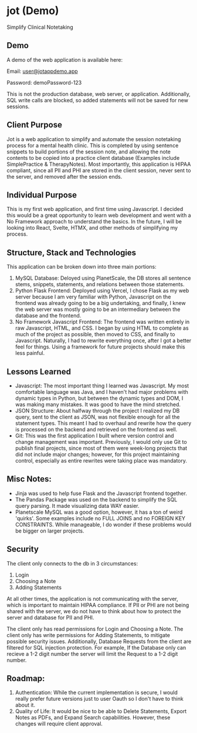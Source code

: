 # jot (Demo)
Simplify Clinical Notetaking

## Demo
A demo of the web application is available here: 

Email: user@jotappdemo.app

Password: demoPassword-123

This is not the production database, web server, or application. Additionally, SQL write calls are blocked, so added statements will not be saved for new sessions.

## Client Purpose
Jot is a web application to simplify and automate the session notetaking process for a mental health clinic. This is completed by using sentence snippets to build portions of the session note, and allowing the note contents to be copied into a practice client database (Examples include SimplePractice & TherapyNotes). Most importantly, this application is HIPAA compliant, since all PII and PHI are stored in the client session, never sent to the server, and removed after the session ends.

## Individual Purpose
This is my first web application, and first time using Javascript. I decided this would be a great opportunity to learn web development and went with a No Framework approach to understand the basics. In the future, I will be looking into React, Svelte, HTMX, and other methods of simplifying my process.

## Structure, Stack and Technologies
This application can be broken down into three main portions:
1. MySQL Database: Deloyed using PlanetScale, the DB stores all sentence stems, snippets, statements, and relations between those statements.
2. Python Flask Frontend: Deployed using Vercel, I chose Flask as my web server because I am very familiar with Python, Javascript on the frontend was already going to be a big undertaking, and finally, I knew the web server was mostly going to be an intermediary between the database and the frontend.
3. No Framework Javascript Frontend: The frontend was written entirely in raw Javascript, HTML, and CSS. I began by using HTML to complete as much of the project as possible, then moved to CSS, and finally to Javascript. Naturally, I had to rewrite everything once, after I got a better feel for things. Using a framework for future projects should make this less painful.

## Lessons Learned
- Javascript: The most important thing I learned was Javascript. My most comfortable language was Java, and I haven't had major problems with dynamic types in Python, but between the dynamic types and DOM, I was making many mistakes. It was good to have the mind stretched.
- JSON Structure: About halfway through the project I realized my DB query, sent to the client as JSON, was not flexible enough for all the statement types. This meant I had to overhaul and rewrite how the query is processed on the backend and retrieved on the frontend as well.
- Git: This was the first application I built where version control and change management was important. Previously, I would only use Git to publish final projects, since most of them were week-long projects that did not include major changes; however, for this project maintaining control, especially as entire rewrites were taking place was mandatory.


## Misc Notes:
- Jinja was used to help fuse Flask and the Javascript frontend together.
- The Pandas Package was used on the backend to simplify the SQL query parsing. It made visualizing data WAY easier.
- Planetscale MySQL was a good option, however, it has a ton of weird 'quirks'. Some examples include no FULL JOINS and no FOREIGN KEY CONSTRAINTS. While manageable, I do wonder if these problems would be bigger on larger projects.

## Security
The client only connects to the db in 3 circumstances:
1. Login
2. Choosing a Note
3. Adding Statements

At all other times, the application is not communicating with the server, which is important to maintain HIPAA compliance. If PII or PHI are not being shared with the server, we do not have to think about how to protect the server and database for PII and PHI.

The client only has read permissions for Login and Choosing a Note. The client only has write permissions for Adding Statements, to mitigate possible security issues. Additionally, Database Requests from the client are filtered for SQL injection protection. For example, If the Database only can recieve a 1-2 digit number the server will limit the Request to a 1-2 digit number.

## Roadmap:
1. Authentication: While the current implementation is secure, I would really prefer future versions just to user Oauth so I don't have to think about it.
2. Quality of Life: It would be nice to be able to Delete Statements, Export Notes as PDFs, and Expand Search capabilities. However, these changes will require client approval.